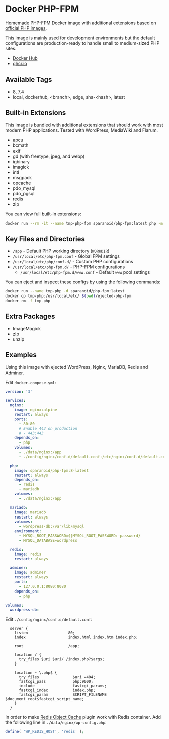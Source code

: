 # Docker PHP-FPM

Homemade PHP-FPM Docker image with additional extensions based on [official PHP images](https://hub.docker.com/_/php).

This image is mainly used for development environments but the default configurations are production-ready to handle small to medium-sized PHP sites.

- [Docker Hub](https://hub.docker.com/r/sparanoid/php-fpm)
- [ghcr.io](https://github.com/users/sparanoid/packages/container/package/php-fpm)

## Available Tags

- 8, 7.4
- local, dockerhub, \<branch\>, edge, sha-\<hash\>, latest

## Built-in Extensions

This image is bundled with additional extensions that should work with most modern PHP applications. Tested with WordPress, MediaWiki and Flarum.

- apcu
- bcmath
- exif
- gd (with freetype, jpeg, and webp)
- igbinary
- imagick
- intl
- msgpack
- opcache
- pdo_mysql
- pdo_pgsql
- redis
- zip

You can view full built-in extensions:

```bash
docker run --rm -it --name tmp-php-fpm sparanoid/php-fpm:latest php -m
```

## Key Files and Directories

- `/app` - Default PHP working directory (`WORKDIR`)
- `/usr/local/etc/php-fpm.conf` - Global FPM settings
- `/usr/local/etc/php/conf.d/` - Custom PHP configurations
- `/usr/local/etc/php-fpm.d/` - PHP-FPM configurations
  - `/usr/local/etc/php-fpm.d/www.conf` - Default `www` pool settings

You can eject and inspect these configs by using the following commands:

```bash
docker run --name tmp-php -d sparanoid/php-fpm:latest
docker cp tmp-php:/usr/local/etc/ $(pwd)/ejected-php-fpm
docker rm -f tmp-php
```

## Extra Packages

- ImageMagick
- zip
- unzip

## Examples

Using this image with ejected WordPress, Nginx, MariaDB, Redis and Adminer.

Edit `docker-compose.yml`:

```yaml
version: '3'

services:
  nginx:
    image: nginx:alpine
    restart: always
    ports:
      - 80:80
      # Enable 443 on production
      # - 443:443
    depends_on:
      - php
    volumes:
      - ./data/nginx:/app
      - ./config/nginx/conf.d/default.conf:/etc/nginx/conf.d/default.conf:ro

  php:
    image: sparanoid/php-fpm:8-latest
    restart: always
    depends_on:
      - redis
      - mariadb
    volumes:
      - ./data/nginx:/app

  mariadb:
    image: mariadb
    restart: always
    volumes:
      - wordpress-db:/var/lib/mysql
    environment:
      - MYSQL_ROOT_PASSWORD=${MYSQL_ROOT_PASSWORD:-password}
      - MYSQL_DATABASE=wordpress

  redis:
    image: redis
    restart: always

  adminer:
    image: adminer
    restart: always
    ports:
      - 127.0.0.1:8080:8080
    depends_on:
      - php

volumes:
  wordpress-db:
```

Edit `./config/nginx/conf.d/default.conf`:

```nginx
  server {
    listen                  80;
    index                   index.html index.htm index.php;

    root                    /app;

    location / {
      try_files $uri $uri/ /index.php?$args;
    }

    location ~ \.php$ {
      try_files               $uri =404;
      fastcgi_pass            php:9000;
      include                 fastcgi_params;
      fastcgi_index           index.php;
      fastcgi_param           SCRIPT_FILENAME $document_root$fastcgi_script_name;
    }
  }
```

In order to make [Redis Object Cache](https://wordpress.org/plugins/redis-cache/) plugin work with Redis container. Add the following line in `./data/nginx/wp-config.php`:

```php
define( 'WP_REDIS_HOST', 'redis' );
```

